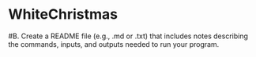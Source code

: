 # WhiteChristmas

#B.  Create a README file (e.g., .md or .txt) that includes notes describing the commands, inputs, and outputs needed to run your program.

